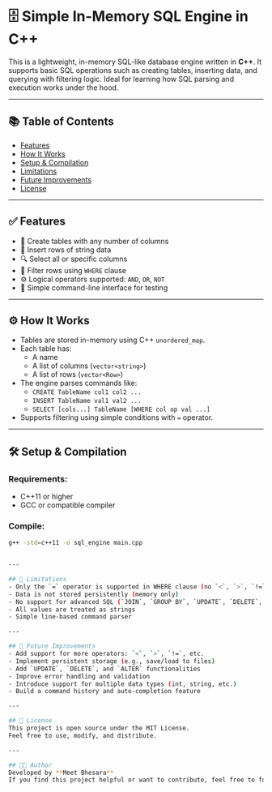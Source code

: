 # 🗄️ Simple In-Memory SQL Engine in C++

This is a lightweight, in-memory SQL-like database engine written in **C++**. It supports basic SQL operations such as creating tables, inserting data, and querying with filtering logic. Ideal for learning how SQL parsing and execution works under the hood.

---

## 📚 Table of Contents

- [Features](#-features)
- [How It Works](#-how-it-works)
- [Setup & Compilation](#-setup--compilation)
- [Limitations](#-limitations)
- [Future Improvements](#-future-improvements)
- [License](#-license)

---

## ✅ Features

- 🧱 Create tables with any number of columns  
- 📝 Insert rows of string data  
- 🔍 Select all or specific columns  
- 🧠 Filter rows using `WHERE` clause  
- ⚙️ Logical operators supported: `AND`, `OR`, `NOT`  
- 🧪 Simple command-line interface for testing  

---

## ⚙️ How It Works

- Tables are stored in-memory using C++ `unordered_map`.  
- Each table has:
  - A name
  - A list of columns (`vector<string>`)
  - A list of rows (`vector<Row>`)
- The engine parses commands like:
  - `CREATE TableName col1 col2 ...`
  - `INSERT TableName val1 val2 ...`
  - `SELECT [cols...] TableName [WHERE col op val ...]`
- Supports filtering using simple conditions with `=` operator.

---

## 🛠️ Setup & Compilation

### Requirements:
- C++11 or higher  
- GCC or compatible compiler  

### Compile:
```bash
g++ -std=c++11 -o sql_engine main.cpp


---

## 🚧 Limitations
- Only the `=` operator is supported in WHERE clause (no `<`, `>`, `!=`, etc.)  
- Data is not stored persistently (memory only)  
- No support for advanced SQL (`JOIN`, `GROUP BY`, `UPDATE`, `DELETE`, etc.)  
- All values are treated as strings  
- Simple line-based command parser  

---

## 🔮 Future Improvements
- Add support for more operators: `<`, `>`, `!=`, etc.  
- Implement persistent storage (e.g., save/load to files)  
- Add `UPDATE`, `DELETE`, and `ALTER` functionalities  
- Improve error handling and validation  
- Introduce support for multiple data types (int, string, etc.)  
- Build a command history and auto-completion feature  

---

## 📄 License
This project is open source under the MIT License.  
Feel free to use, modify, and distribute.  

---

## 👨‍💻 Author
Developed by **Meet Bhesara**  
If you find this project helpful or want to contribute, feel free to fork or submit a pull request!


